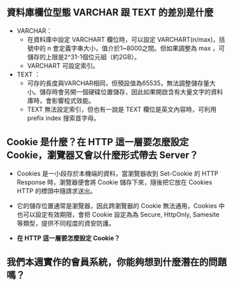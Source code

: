 ## 資料庫欄位型態 VARCHAR 跟 TEXT 的差別是什麼
- VARCHAR：
	- 在資料庫中設定 VARCHART 欄位時，可以設定 VARCHART(n/max)，括號中的 n 會定義字串大小，值介於1~8000之間。但如果調整為 max ，可儲存的上限是2^31-1個位元組（約2GB）。
	- VARCHART 可設定索引。
- TEXT ：
	- 可存的長度與VARCHAR相同，但預設值為65535，無法調整儲存量大小。儲存時會另開一個硬碟位置儲存，因此如果開啟含有大量文字的資料庫時，會影響程式效能。
	- TEXT 無法設定索引，但也有一說是 TEXT 欄位是英文內容時，可利用 prefix index 搜索首字母。


## Cookie 是什麼？在 HTTP 這一層要怎麼設定 Cookie，瀏覽器又會以什麼形式帶去 Server？
- Cookies 是一小段存於本機端的資料，當瀏覽器收到 Set-Cookie 的 HTTP Response 時，瀏覽器便會將 Cookie 儲存下來，隨後把它放在 Cookies HTTP 的標頭中隨請求送出。
- 它的儲存位置通常是瀏覽器，因此跨瀏覽器的 Cookie 無法通用，Cookies 中也可以設定有效期限，會把 Cookie 設定為為 Secure, HttpOnly, Samesite 等類型，提供不同程度的資安防護。

- **在 HTTP 這一層要怎麼設定 Cookie？**


## 我們本週實作的會員系統，你能夠想到什麼潛在的問題嗎？


